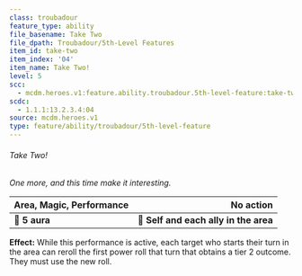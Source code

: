 ```yaml
---
class: troubadour
feature_type: ability
file_basename: Take Two
file_dpath: Troubadour/5th-Level Features
item_id: take-two
item_index: '04'
item_name: Take Two!
level: 5
scc:
  - mcdm.heroes.v1:feature.ability.troubadour.5th-level-feature:take-two
scdc:
  - 1.1.1:13.2.3.4:04
source: mcdm.heroes.v1
type: feature/ability/troubadour/5th-level-feature
---
```


###### Take Two!

*One more, and this time make it interesting.*

| **Area, Magic, Performance** |                         **No action** |
| ---------------------------- | ------------------------------------: |
| **📏 5 aura**                | **🎯 Self and each ally in the area** |

**Effect:** While this performance is active, each target who starts their turn in the area can reroll the first power roll that turn that obtains a tier 2 outcome. They must use the new roll.
